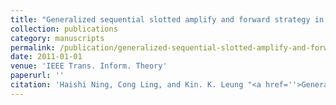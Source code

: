 ```yaml
---
title: "Generalized sequential slotted amplify and forward strategy in cooperative communications"
collection: publications
category: manuscripts
permalink: /publication/generalized-sequential-slotted-amplify-and-forward-strategy-in-cooperative-communications
date: 2011-01-01
venue: 'IEEE Trans. Inform. Theory'
paperurl: ''
citation: 'Haishi Ning, Cong Ling, and Kin. K. Leung "<a href=''>Generalized sequential slotted amplify and forward strategy in cooperative communications</a>", IEEE Trans. Inform. Theory, vol. 57, pp. 1968-1974, Apr. 2011.'
---
```

